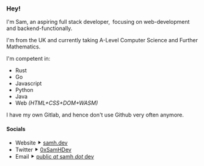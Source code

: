 ### Hey!

I'm Sam, an aspiring full stack developer, focusing on web-development and backend-functionally.

I'm from the UK and currently taking A-Level Computer Science and Further Mathematics.

I'm competent in:
- Rust
- Go
- Javascript
- Python
- Java
- Web *(HTML+CSS+DOM+WASM)*

I have my own Gitlab, and hence don't use Github very often anymore.

#### Socials
- Website ⯈ [samh.dev](https://samh.dev)
- Twitter ⯈ [0xSamHDev](https://twitter.com/0xSamHDev)
- Email ⯈ [public *at* samh *dot* dev](mailto:public@samh.dev)
